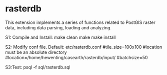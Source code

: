 rasterdb
==============

This extension implements a series of functions related to PostGIS raster data, including
data parsing, loading and analyzing.

S1: Compile and Install:
make clean
make
make install

S2: Modify conf file. Default: etc/rasterdb.conf
    #tile_size=100x100
    #location must be an absolute directory
    #location=/home/hewenting/casearth/rasterdb/input/
    #batchsize=50

S3:Test:
psql -f sql/rasterdb.sql
